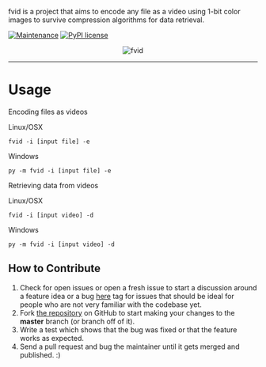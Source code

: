 fvid is a project that aims to encode any file as a video using 1-bit color images
to survive compression algorithms for data retrieval.

[![Maintenance](https://img.shields.io/badge/Maintained%3F-yes-green.svg)](https://GitHub.com/Naereen/StrapDown.js/graphs/commit-activity)
[![PyPI license](https://img.shields.io/pypi/l/ansicolortags.svg)](https://pypi.python.org/pypi/ansicolortags/)


<p align="center">
    <img src="https://i.imgur.com/LVthky0.png" alt="fvid">
    </br>
</p>

---


# Usage

Encoding files as videos
 
Linux/OSX

```
fvid -i [input file] -e
```

Windows 

```
py -m fvid -i [input file] -e
```

Retrieving data from videos
 
Linux/OSX

```
fvid -i [input video] -d
```

Windows 

```
py -m fvid -i [input video] -d
```

 
 How to Contribute
-----------------

1.  Check for open issues or open a fresh issue to start a discussion
    around a feature idea or a bug [here](https://github.com/AlfredoSequeida/fvid/issues)
    tag for issues that should be ideal for people who are not very familiar with the codebase yet.
2.  Fork [the repository](https://github.com/alfredosequeida/fvid) on
    GitHub to start making your changes to the **master** branch (or branch off of it).
3.  Write a test which shows that the bug was fixed or that the feature
    works as expected.
4.  Send a pull request and bug the maintainer until it gets merged and
    published. :)
